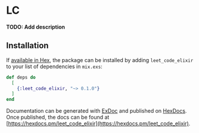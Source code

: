 # LC

**TODO: Add description**

## Installation

If [available in Hex](https://hex.pm/docs/publish), the package can be installed
by adding `leet_code_elixir` to your list of dependencies in `mix.exs`:

```elixir
def deps do
  [
    {:leet_code_elixir, "~> 0.1.0"}
  ]
end
```

Documentation can be generated with [ExDoc](https://github.com/elixir-lang/ex_doc)
and published on [HexDocs](https://hexdocs.pm). Once published, the docs can
be found at [https://hexdocs.pm/leet_code_elixir](https://hexdocs.pm/leet_code_elixir).

